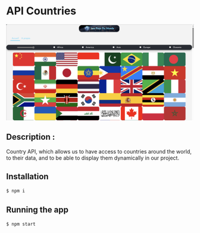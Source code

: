 # API Countries

![imgReadMe](src/assets/img/imgReadMe.png)

## Description :
Country API, which allows us to have access to countries around the world, to their data, and to be able to display them dynamically in our project.

## Installation

```bash
$ npm i
```

## Running the app

```bash
$ npm start
```
